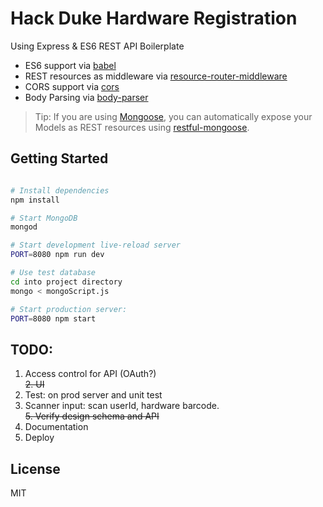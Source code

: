 Hack Duke Hardware Registration 
==================================
Using Express & ES6 REST API Boilerplate

- ES6 support via [babel](https://babeljs.io)
- REST resources as middleware via [resource-router-middleware](https://github.com/developit/resource-router-middleware)
- CORS support via [cors](https://github.com/troygoode/node-cors)
- Body Parsing via [body-parser](https://github.com/expressjs/body-parser)

> Tip: If you are using [Mongoose](https://github.com/Automattic/mongoose), you can automatically expose your Models as REST resources using [restful-mongoose](https://git.io/restful-mongoose).

Getting Started
---------------

```sh

# Install dependencies
npm install

# Start MongoDB
mongod

# Start development live-reload server
PORT=8080 npm run dev

# Use test database
cd into project directory   
mongo < mongoScript.js   

# Start production server:
PORT=8080 npm start
```
TODO:
-----
1. Access control for API (OAuth?)   
<del>2. UI   </del>
3. Test: on prod server and unit test   
4. Scanner input: scan userId, hardware barcode.   
<del>5. Verify design schema and API   </del>
6. Documentation   
7. Deploy   

License
-------

MIT
